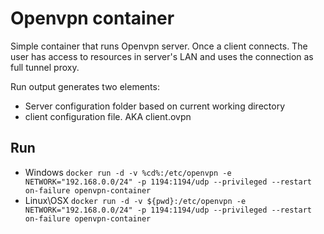 # Openvpn container

Simple container that runs Openvpn server.
Once a client connects. The user has access to resources in server's LAN and uses the connection as full tunnel proxy.

Run output generates two elements:
* Server configuration folder based on current working directory
* client configuration file. AKA client.ovpn

## Run
* Windows
`docker run -d -v %cd%:/etc/openvpn -e NETWORK="192.168.0.0/24" -p 1194:1194/udp --privileged --restart on-failure openvpn-container`
* Linux\OSX
`docker run -d -v ${pwd}:/etc/openvpn -e NETWORK="192.168.0.0/24" -p 1194:1194/udp --privileged --restart on-failure openvpn-container`